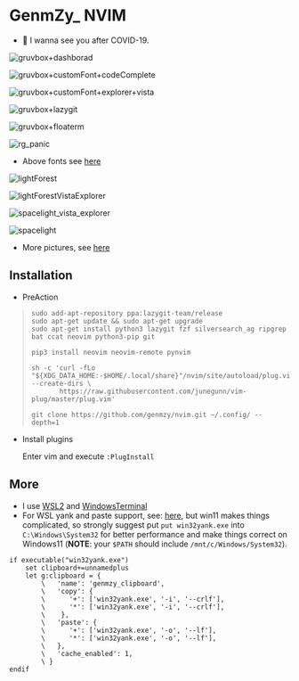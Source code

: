 # GenmZy_ NVIM

- 💜 I wanna see you after COVID-19.

![gruvbox+dashborad](https://github.com/genmzy/pictures/blob/master/gruvbox+dashborad.png)

![gruvbox+customFont+codeComplete](https://github.com/genmzy/pictures/blob/master/gruvbox+customFont+codeComplete.png)

![gruvbox+customFont+explorer+vista](https://github.com/genmzy/pictures/blob/master/gruvbox+customFont+explorer+vista.png)

![gruvbox+lazygit](https://github.com/genmzy/pictures/blob/master/gruvbox+lazygit.png)

![gruvbox+floaterm](https://github.com/genmzy/pictures/blob/master/gruvbox+floaterm.png)

![rg_panic](https://github.com/genmzy/pictures/blob/master/rg_panic.png)

- Above fonts see [here](https://github.com/genmzy/recursive-code-config/tree/main/fonts/RecMonoGenmzyCasual/NerdFonts)

![lightForest](https://github.com/genmzy/pictures/blob/master/lightForest.png)

![lightForestVistaExplorer](https://github.com/genmzy/pictures/blob/master/lightForestVistaExplorer.png)

![spacelight_vista_explorer](https://github.com/genmzy/pictures/blob/master/spacelight_vista_explorer.png)

![spacelight](https://github.com/genmzy/pictures/blob/master/spacelight.png)

- More pictures, see [here](https://github.com/genmzy/pictures)


## Installation

- PreAction
> ```shell
> sudo add-apt-repository ppa:lazygit-team/release
> sudo apt-get update && sudo apt-get upgrade
> sudo apt-get install python3 lazygit fzf silversearch_ag ripgrep bat ccat neovim python3-pip git
>
> pip3 install neovim neovim-remote pynvim
>
> sh -c 'curl -fLo "${XDG_DATA_HOME:-$HOME/.local/share}"/nvim/site/autoload/plug.vim --create-dirs \
>        https://raw.githubusercontent.com/junegunn/vim-plug/master/plug.vim'
>
> git clone https://github.com/genmzy/nvim.git ~/.config/ --depth=1
> ```

- Install plugins

  Enter vim and execute `:PlugInstall`

## More

- I use [WSL2](https://docs.microsoft.com/en-us/windows/wsl/compare-versions) and [WindowsTerminal](https://github.com/microsoft/terminal)
- For WSL yank and paste support, see: [here](https://github.com/neovim/neovim/wiki/FAQ#how-to-use-the-windows-clipboard-from-wsl), but win11 makes things complicated, so strongly suggest put `put win32yank.exe` into `C:\Windows\System32` for better performance and make things correct on Windows11 (**NOTE**: your `$PATH` should include `/mnt/c/Windows/System32`).
```vim
if executable("win32yank.exe")
    set clipboard+=unnamedplus
    let g:clipboard = {
        \   'name': 'genmzy_clipboard',
        \   'copy': {
        \      '+': ['win32yank.exe', '-i', '--crlf'],
        \      '*': ['win32yank.exe', '-i', '--crlf'],
        \    },
        \   'paste': {
        \      '+': ['win32yank.exe', '-o', '--lf'],
        \      '*': ['win32yank.exe', '-o', '--lf'],
        \   },
        \   'cache_enabled': 1,
        \ }
endif
```
